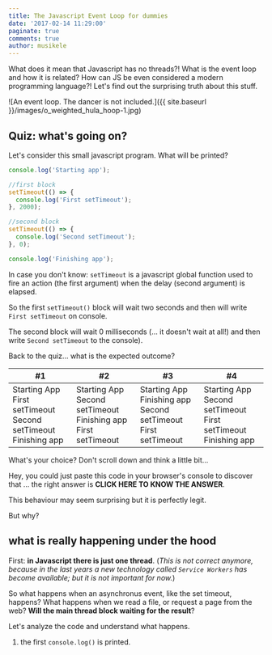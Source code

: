 ```yaml
---
title: The Javascript Event Loop for dummies
date: '2017-02-14 11:29:00'
paginate: true
comments: true
author: musikele
---
```

What does it mean that Javascript has no threads?! What is the event loop and how it is related? How can JS be even considered a modern programming language?! Let's find out the surprising truth about this stuff. 

![An event loop. The dancer is not included.]({{ site.baseurl }}/images/o_weighted_hula_hoop-1.jpg)

## Quiz: what's going on? 

Let's consider this small javascript program. What will be printed? 

```javascript
console.log('Starting app');

//first block 
setTimeout(() => {
  console.log('First setTimeout');
}, 2000);

//second block 
setTimeout(() => {
  console.log('Second setTimeout');
}, 0);

console.log('Finishing app');
```

In case you don't know: `setTimeout` is a javascript global function used to fire an action (the first argument) when the delay (second argument) is elapsed. 

So the first `setTimeout()` block will wait two seconds and then will write `First setTimeout` on console. 

The second block will wait 0 milliseconds (... it doesn't wait at all!) and then write `Second setTimeout` to the console). 

Back to the quiz... what is the expected outcome? 

| #1 | #2 | #3 | #4 | 
|----|----|----|----|
|Starting App<br>First setTimeout<br>Second setTimeout<br>Finishing app | Starting App<br>Second setTimeout<br>Finishing app<br>First setTimeout | Starting App<br>Finishing app<br>Second setTimeout<br>First setTimeout | Starting App<br>Second setTimeout<br>First setTimeout<br>Finishing app

What's your choice? Don't scroll down and think a little bit... 

<script>
$('answer').onClick(function() {
  $('answer').contents().first()[0].textContent = '#3';
});
</script>

Hey, you could just paste this code in your browser's console to discover that ... the right answer is <span id="answer">**CLICK HERE TO KNOW THE ANSWER**</span>. 

This behaviour may seem surprising but it is perfectly legit. 

But why?

## what is really happening under the hood 

First: **in Javascript there is just one thread**. (*This is not correct anymore, because in the last years a new technology called `Service Workers` has become available; but it is not important for now.*)

So what happens when an asynchronus event, like the set timeout, happens? 
What happens when we read a file, or request a page from the web? **Will the main thread block waiting for the result**? 

Let's analyze the code and understand what happens. 

1. the first `console.log()` is printed. 